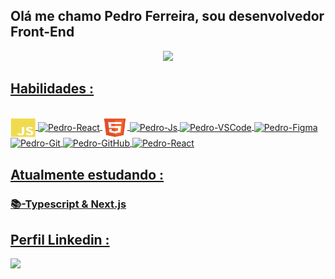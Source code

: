 
## Olá me chamo Pedro Ferreira, sou desenvolvedor Front-End
<div align="center">
  <a href="https://github.com/pedroferreirasousa">
  <img height="180em" src="https://github-readme-stats.vercel.app/api/top-langs/?username=pedroferreirasousa&layout=compact&langs_count=7&theme=dark"/>
</div>

## Habilidades :

<div style="display: inline_block"><br>
  <img align="center" alt="Pedro-Js" height="30" width="40" src="https://raw.githubusercontent.com/devicons/devicon/master/icons/javascript/javascript-plain.svg">
  <img align="center" alt="Pedro-React" height="30" width="40" src="https://cdn.jsdelivr.net/gh/devicons/devicon@latest/icons/react/react-original-wordmark.svg">
  <img align="center" alt="Pedro-HTML" height="30" width="40" src="https://raw.githubusercontent.com/devicons/devicon/master/icons/html5/html5-original.svg">
  <img align="center" alt="Pedro-Js" height="30" width="40" src="https://cdn.jsdelivr.net/gh/devicons/devicon@latest/icons/css3/css3-original.svg">
  <img align="center" alt="Pedro-VSCode" height="30" width="40" src="https://cdn.jsdelivr.net/gh/devicons/devicon/icons/vscode/vscode-original.svg">
  <img align="center" alt="Pedro-Figma" height="30" width="40" src="https://cdn.jsdelivr.net/gh/devicons/devicon/icons/figma/figma-original.svg">
  <img align="center" alt="Pedro-Git" height="30" width="40" src="https://cdn.jsdelivr.net/gh/devicons/devicon/icons/git/git-original-wordmark.svg">
  <img align="center" alt="Pedro-GitHub" height="30" width="40" src="https://cdn.jsdelivr.net/gh/devicons/devicon/icons/github/github-original-wordmark.svg">
  <img align="center" alt="Pedro-React" height="30" width="40" src="https://cdn.jsdelivr.net/gh/devicons/devicon@latest/icons/tailwindcss/tailwindcss-original.svg">
  
  
</div>

 ## Atualmente estudando :
 ### 📚-Typescript & Next.js

## Perfil Linkedin :
  <a href="https://www.linkedin.com/in/pedro-ferreira-936b3624a/" target="_blank"><img src="https://img.shields.io/badge/-LinkedIn-%230077B5?style=for-the-badge&logo=linkedin&logoColor=white" target="_blank"></a> 
